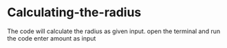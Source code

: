# Calculating-the-radius
The code will calculate the radius as given input.
open the terminal
and run the code 
enter amount as input
